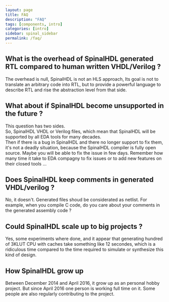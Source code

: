 ```yaml
---
layout: page
title: FAQ
description: "FAQ"
tags: [components, intro]
categories: [intro]
sidebar: spinal_sidebar
permalink: /faq/
---
```


## What is the overhead of SpinalHDL generated RTL compared to human written VHDL/Verilog ?
The overhead is null, SpinalHDL is not an HLS approach, Its goal is not to translate an arbitrary code into RTL, but to provide a powerful language to describe RTL and rise the abstraction level from that side.

## What about if SpinalHDL become unsupported in the future ?
This question has two sides. <br>
So, SpinalHDL VHDL or Verilog files, which mean that SpinalHDL will be supported by all EDA tools for many decades.<br>
Then if there is a bug in SpinalHDL and there no longer support to fix them, it's not a deadly situation, because the SpinalHDL compiler is fully open source. Maybe you will be able to fix the issue in few days. Remember how many time it take to EDA compagny to fix issues or to add new features on their closed tools ...

## Does SpinalHDL keep comments in generated VHDL/verilog ?
No, it doesn't. Generated files shoud be considerated as netlist. For example, when you compile C code, do you care about your comments in the generated assembly code ?

## Could SpinalHDL scale up to big projects ?
Yes, some experiments where done, and it appear that generating hundred of 3KLUT CPU with caches take something like 12 secondes, which is a ridiculous time compared to the time required to simulate or synthesize this kind of design.

## How SpinalHDL grow up
Between December 2014 and April 2016, it grow up as an personal hobby project. But since April 2016 one person is working full time on it. Some people are also regularly contributing to the project.
